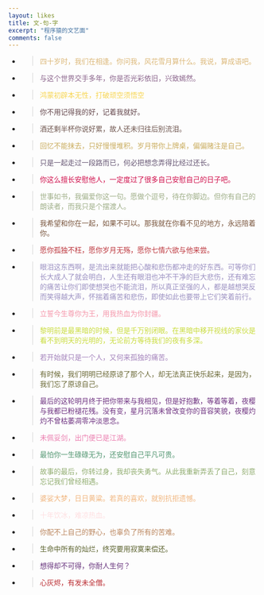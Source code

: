 ```yaml
---
layout: likes
title: 文-句-字
excerpt: "程序猿的文艺面"
comments: false
---
```


<ul>
    	<li>
    		<blockquote><p style="color:RGB(220, 184, 121);">四十岁时，我们在相逢。你问我，风花雪月算什么。我说，算成语吧。</p></blockquote>
    	</li>
    	<li>
    		<blockquote><p style="color:RGB(139, 101, 140);">与这个世界交手多年，你是否光彩依旧，兴致嫣然。</p></blockquote>
    	</li>
    	<li>
    		<blockquote><p style="color:RGB(247, 213, 80);">鸿蒙初辟本无性，打破顽空须悟空</p></blockquote>
    	</li>
    	<li>
    		<blockquote><p style="color:RGB(103, 74, 79);">你不用记得我的好，记着我就好。</p></blockquote>
    	</li>
    	<li>
    		<blockquote><p style="color:RGB(111, 86, 79);">酒还剩半杯你说好累，故人还未归往后别流泪。</p></blockquote>
    	</li>
    	<li>
    		<blockquote><p style="color:RGB(202, 173, 95);">回忆不能抹去，只好慢慢堆积。岁月带你上牌桌，偏偏赌注是自己。</p></blockquote>
    	</li>
    	<li>
    		<blockquote><p style="color:RGB(104, 88, 117);">只是一起走过一段路而已，何必把想念弄得比经过还长。</p></blockquote>
    	</li>
    	<li>
    		<blockquote><p style="color:RGB(208, 16, 76);">你这么擅长安慰他人，一定度过了很多自己安慰自己的日子吧。</p></blockquote>
    	</li>
    	<li>
    		<blockquote><p style="color:RGB(158, 174, 135);">世事如书，我偏爱你这一句。愿做个逗号，待在你脚边。但你有自己的朗读者，而我只是个摆渡人。</p></blockquote>
    	</li>
    	<li>
    		<blockquote><p style="color:RGB(122, 86, 62);">我希望和你在一起，如果不可以。那我就在你看不见的地方，永远陪着你。</p></blockquote>
    	</li>
    	<li>
    		<blockquote><p style="color:RGB(188, 53, 60);">愿你孤独不枉，愿你岁月无殇，愿你七情六欲与他来尝。</p></blockquote>
    	</li>
        <li>
    		<blockquote><p style="color:RGB(155, 144, 194);">眼泪这东西啊，是流出来就能把心酸和悲伤都冲走的好东西。可等你们长大成人了就会明白，人生还有眼泪也冲不干净的巨大悲伤，还有难忘的痛苦让你们即使想哭也不能流泪，所以真正坚强的人，都是越想哭反而笑得越大声，怀揣着痛苦和悲伤，即使如此也要带上它们笑着前行。</p></blockquote>
    	</li>
         <li>
    		<blockquote><p style="color:RGB(245, 150, 170);">立誓今生尊你为王，用我热血为你封疆。</p></blockquote>
    	</li>
         <li>
    		<blockquote><p style="color:RGB(201, 220, 61);">黎明前是最黑暗的时候，但是千万别闭眼。在黑暗中移开视线的家伙是看不到明天的光明的，无论前方等待我们的夜有多深。</p></blockquote>
    	</li>
         <li>
    		<blockquote><p style="color:RGB(163, 130, 187);">若开始就只是一个人，又何来孤独的痛苦。</p></blockquote>
    	</li>
        <li>
    		<blockquote><p style="color:RGB(106, 104, 53);">有时候，我们明明已经原谅了那个人，却无法真正快乐起来，是因为，我们忘了原谅自己。</p></blockquote>
    	</li>
        <li>
    		<blockquote><p style="color:RGB(111, 51, 129);">最后的这轮明月终于把你带来与我相见，但是好抱歉，等着等着，夜樱与我都已粉褪花残。没有变，星月沉落未曾改变你的音容笑貌，夜樱灼灼不曾枯萎凋零冲淡思念。</p></blockquote>
    	</li>
         <li>
            <blockquote><p style="color:RGB(235, 127, 176);">未佩妥剑，出门便已是江湖。</p></blockquote>
        </li>
        <li>
            <blockquote><p style="color:RGB(82, 150, 113);">最怕你一生碌碌无为，还安慰自己平凡可贵。</p></blockquote>
        </li>
        <li>
            <blockquote><p style="color:RGB(145, 173, 112);">故事的最后，你转过身，我却丧失勇气。从此我重新弄丢了自己，刻意忘记我们曾经相遇。</p></blockquote>
        </li>
        <li>
            <blockquote><p style="color:RGB(241, 182, 127);">婆娑大梦，日日黄粱。若真的喜欢，就别抗拒遗憾。</p></blockquote>
        </li>
        <li>
            <blockquote><p style="color:RGB(254, 223, 225);">十年饮冰，难凉热血。</p></blockquote>
        </li>
        <li>
            <blockquote><p style="color:RGB(187, 134, 94);">你配不上自己的野心，也辜负了所有的苦难。</p></blockquote>
        </li>
        <li>
            <blockquote><p style="color:RGB(91, 98, 46);">生命中所有的灿烂，终究要用寂寞来偿还。</p></blockquote>
        </li>
        <li>
            <blockquote><p style="color:RGB(102, 50, 124);">想得却不可得，你耐人生何？</p></blockquote>
        </li>
        <li>
            <blockquote><p style="color:RGB(187, 45, 50);">心灰烬，有发未全僧。</p></blockquote>
        </li>
    </ul>


